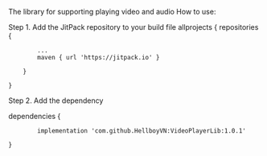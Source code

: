 The library for supporting playing video and audio
How to use:

Step 1. Add the JitPack repository to your build file
allprojects {
		repositories {
		
			...
			maven { url 'https://jitpack.io' }
			
		}
		
	}
  
Step 2. Add the dependency

  dependencies {
  
	        implementation 'com.github.HellboyVN:VideoPlayerLib:1.0.1'
			
	}
